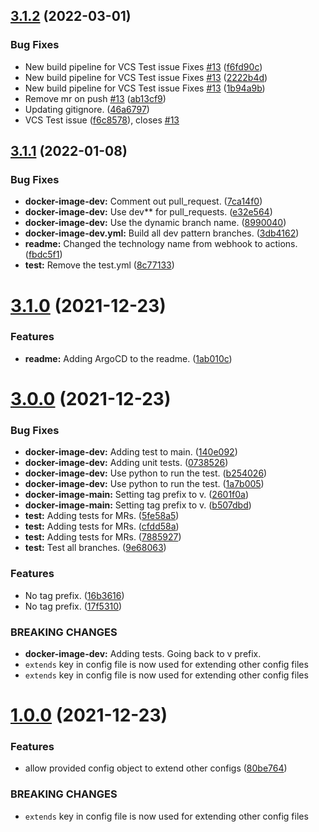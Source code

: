 ## [3.1.2](https://github.com/polinchw/hello-github-webhook/compare/v3.1.1...v3.1.2) (2022-03-01)


### Bug Fixes

* New build pipeline for VCS Test issue Fixes [#13](https://github.com/polinchw/hello-github-webhook/issues/13) ([f6fd90c](https://github.com/polinchw/hello-github-webhook/commit/f6fd90c2d6961ddbc137d2b5c82e1013edee9382))
* New build pipeline for VCS Test issue Fixes [#13](https://github.com/polinchw/hello-github-webhook/issues/13) ([2222b4d](https://github.com/polinchw/hello-github-webhook/commit/2222b4d6b44f821f4398378d2a2c2f6be53b776b))
* New build pipeline for VCS Test issue Fixes [#13](https://github.com/polinchw/hello-github-webhook/issues/13) ([1b94a9b](https://github.com/polinchw/hello-github-webhook/commit/1b94a9bcbde31f2d070a4848952d3815926200b4))
* Remove mr on push [#13](https://github.com/polinchw/hello-github-webhook/issues/13) ([ab13cf9](https://github.com/polinchw/hello-github-webhook/commit/ab13cf922dab840b5381b2f813477097c779b99b))
* Updating gitignore. ([46a6797](https://github.com/polinchw/hello-github-webhook/commit/46a67972e7d6c2b162695ac40d08285c677ba05d))
* VCS Test issue ([f6c8578](https://github.com/polinchw/hello-github-webhook/commit/f6c8578afd3c87a3a68c0228cbb034d2a5a79af3)), closes [#13](https://github.com/polinchw/hello-github-webhook/issues/13)



## [3.1.1](https://github.com/polinchw/hello-github-webhook/compare/v3.1.0...v3.1.1) (2022-01-08)


### Bug Fixes

* **docker-image-dev:** Comment out pull_request. ([7ca14f0](https://github.com/polinchw/hello-github-webhook/commit/7ca14f0cd857345a375731b9f652014974a36687))
* **docker-image-dev:** Use dev** for pull_requests. ([e32e564](https://github.com/polinchw/hello-github-webhook/commit/e32e564b20ca4081c4af52da8eecf6a21f40b39f))
* **docker-image-dev:** Use the dynamic branch name. ([8990040](https://github.com/polinchw/hello-github-webhook/commit/8990040fb68cb5dd1b075fea97329cd4015ffa14))
* **docker-image-dev.yml:** Build all dev pattern branches. ([3db4162](https://github.com/polinchw/hello-github-webhook/commit/3db41629e3b16ca12a2736bf9d133c2aa70c6969))
* **readme:** Changed the technology name from webhook to actions. ([fbdc5f1](https://github.com/polinchw/hello-github-webhook/commit/fbdc5f11dd27256963514c30654daae1e49080d4))
* **test:** Remove the test.yml ([8c77133](https://github.com/polinchw/hello-github-webhook/commit/8c77133dea96c1eaf1d50e9fbe67a97abdc61d28))



# [3.1.0](https://github.com/polinchw/hello-github-webhook/compare/v3.0.0...v3.1.0) (2021-12-23)


### Features

* **readme:** Adding ArgoCD to the readme. ([1ab010c](https://github.com/polinchw/hello-github-webhook/commit/1ab010c47c36a0374c3bf05e06fb69126f0400a3))



# [3.0.0](https://github.com/polinchw/hello-github-webhook/compare/v1.0.0...v3.0.0) (2021-12-23)


### Bug Fixes

* **docker-image-dev:** Adding test to main. ([140e092](https://github.com/polinchw/hello-github-webhook/commit/140e09260ee3ee0699d709fe8b4eceab2dc8c53e))
* **docker-image-dev:** Adding unit tests. ([0738526](https://github.com/polinchw/hello-github-webhook/commit/07385260dfbae78efe31e4db4cb91d5bd850ee2d))
* **docker-image-dev:** Use python to run the test. ([b254026](https://github.com/polinchw/hello-github-webhook/commit/b2540265e991a7ae2a6b2829b1f4ad5167ad72e9))
* **docker-image-dev:** Use python to run the test. ([1a7b005](https://github.com/polinchw/hello-github-webhook/commit/1a7b0059b23276e75fadc3ce9cbbff4983c8d0c5))
* **docker-image-main:** Setting tag prefix to v. ([2601f0a](https://github.com/polinchw/hello-github-webhook/commit/2601f0a347af2c0ba67652cd894345ead3d36e48))
* **docker-image-main:** Setting tag prefix to v. ([b507dbd](https://github.com/polinchw/hello-github-webhook/commit/b507dbdd54c3ac92c1969d352d83e2d543856b07))
* **test:** Adding tests for MRs. ([5fe58a5](https://github.com/polinchw/hello-github-webhook/commit/5fe58a50a8bc1c3532f7bc352e84643d0edcc222))
* **test:** Adding tests for MRs. ([cfdd58a](https://github.com/polinchw/hello-github-webhook/commit/cfdd58af3fd3b654e61717329bb4d039ebf2324a))
* **test:** Adding tests for MRs. ([7885927](https://github.com/polinchw/hello-github-webhook/commit/788592783261d68a5793a1af35cd09df858c16f8))
* **test:** Test all branches. ([9e68063](https://github.com/polinchw/hello-github-webhook/commit/9e680633c23021cad4e08a24b09d3bbd0783ebde))


### Features

* No tag prefix. ([16b3616](https://github.com/polinchw/hello-github-webhook/commit/16b36169eb2fdddd507394029c8de95979841292))
* No tag prefix. ([17f5310](https://github.com/polinchw/hello-github-webhook/commit/17f5310b17fc5a771900988b47efa5f23d3312a9))


### BREAKING CHANGES

* **docker-image-dev:** Adding tests.  Going back to v prefix.
* `extends` key in config file is now used for extending other config files
* `extends` key in config file is now used for extending other config files



# [1.0.0](https://github.com/polinchw/hello-github-webhook/compare/v0.1.33...v1.0.0) (2021-12-23)


### Features

* allow provided config object to extend other configs ([80be764](https://github.com/polinchw/hello-github-webhook/commit/80be76459574aea6bf437ca0e4cac7c9d6996d88))


### BREAKING CHANGES

* `extends` key in config file is now used for extending other config files



